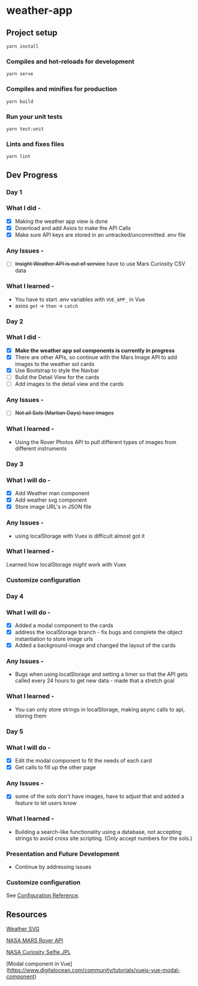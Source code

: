 # weather-app

## Project setup

```
yarn install
```

### Compiles and hot-reloads for development

```
yarn serve
```

### Compiles and minifies for production

```
yarn build
```

### Run your unit tests

```
yarn test:unit
```

### Lints and fixes files

```
yarn lint
```

## Dev Progress

### Day 1

### What I did -

- [x] Making the weather app view is done
- [x] Download and add Axios to make the API Calls
- [x] Make sure API keys are stored in an untracked/uncommitted .env file

### Any Issues -

- [ ] ~~Insight Weather API is out of service~~ have to use Mars Curiosity CSV data

### What I learned -

- You have to start .env variables with `VUE_APP_` in Vue
- axios `get` -> `then` -> `catch`

### Day 2

### What I did -

- [x] **Make the weather app sol components is currently in progress**
- [x] There are other APIs, so continue with the Mars Image API to add images to the weather sol cards
- [x] Use Bootstrap to style the Navbar
- [ ] Build the Detail View for the cards
- [ ] Add images to the detail view and the cards

### Any Issues -

- [ ] ~~Not all Sols (Martian Days) have images~~

### What I learned -

- Using the Rover Photos API to pull different types of images from different instruments

### Day 3

### What I will do -

- [x] Add Weather man component
- [x] Add weather svg component
- [x] Store image URL's in JSON file

### Any Issues -

- using localStorage with Vuex is difficult almost got it

### What I learned -

Learned how localStorage _might_ work with Vuex

### Customize configuration

### Day 4

### What I will do -

- [x] Added a modal component to the cards
- [x] address the localStorage branch - fix bugs and complete the object instantiation to store image urls
- [x] Added a background-image and changed the layout of the cards

### Any Issues -

- Bugs when using localStorage and setting a timer so that the API gets called every 24 hours to get new data - made that a stretch goal

### What I learned -

- You can only store strings in localStorage, making async calls to api, storing them

### Day 5

### What I will do -

- [x] Edit the modal component to fit the needs of each card
- [x] Get calls to fill up the other page

### Any Issues -

- [x] some of the sols don't have images, have to adjust that and added a feature to let users know

### What I learned -

- Building a search-like functionality using a database, not accepting strings to avoid cross site scripting. (Only accept numbers for the sols.)

### Presentation and Future Development

- Continue by addressing issues

### Customize configuration

See [Configuration Reference](https://cli.vuejs.org/config/).

## Resources

[Weather SVG](https://www.amcharts.com/free-animated-svg-weather-icons/)

[NASA MARS Rover API](https://api.nasa.gov/)

[NASA Curiosity Selfie JPL](https://www.jpl.nasa.gov/images/pia22486-curiositys-dusty-selfie)

[Modal component in Vue] (https://www.digitalocean.com/community/tutorials/vuejs-vue-modal-component)
